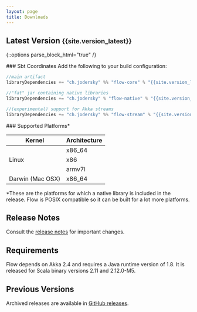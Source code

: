 ```yaml
---
layout: page
title: Downloads
---
```


## Latest Version <small>{{site.version_latest}}</small>

{::options parse_block_html="true" /}
<div class="row">

<div class="col-sm-8">
### Sbt Coordinates
Add the following to your build configuration:

~~~scala
//main artifact
libraryDependencies += "ch.jodersky" %% "flow-core" % "{{site.version_latest}}"

//"fat" jar containing native libraries
libraryDependencies += "ch.jodersky" % "flow-native" % "{{site.version_latest}}" % "runtime"

//(experimental) support for Akka streams
libraryDependencies += "ch.jodersky" %% "flow-stream" % "{{site.version_latest}}"
~~~

</div>

<div class="col-sm-4">
### Supported Platforms*

<table class="table">
	<thead>
		<tr>
			<th>Kernel</th><th>Architecture</th>
		</tr>
	</thead>
	<tbody>
		<tr><td rowspan="3">Linux</td><td>x86_64</td></tr>
		<tr><td>x86</td></tr>
		<tr><td>armv7l</td></tr>
		<tr><td>Darwin (Mac OSX)</td><td>x86_64</td></tr>
	</tbody>
</table>

<p class="small">*These are the platforms for which a native library is included in the release.
Flow is POSIX compatible so it can be built for a lot more platforms.</p>
</div>

</div>

## Release Notes
Consult the <a href="https://github.com/jodersky/flow/blob/master/CHANGELOG.md">release notes</a> for important changes.

## Requirements
Flow depends on Akka 2.4 and requires a Java runtime version of 1.8. It is released for Scala binary versions 2.11 and 2.12.0-M5.

## Previous Versions
Archived releases are available in <a href="https://github.com/jodersky/flow/releases">GitHub releases</a>.
